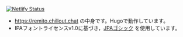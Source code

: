 [![Netlify Status](https://api.netlify.com/api/v1/badges/3118e217-cf3c-4b73-966c-7a8211b6e6ad/deploy-status)](https://app.netlify.com/sites/remito-chillout-chat/deploys)

- https://remito.chillout.chat の中身です。Hugoで動作しています。
- IPAフォントライセンスv1.0に基づき，[JPAゴシック](https://jpafonts.osdn.jp) を使用しています。
